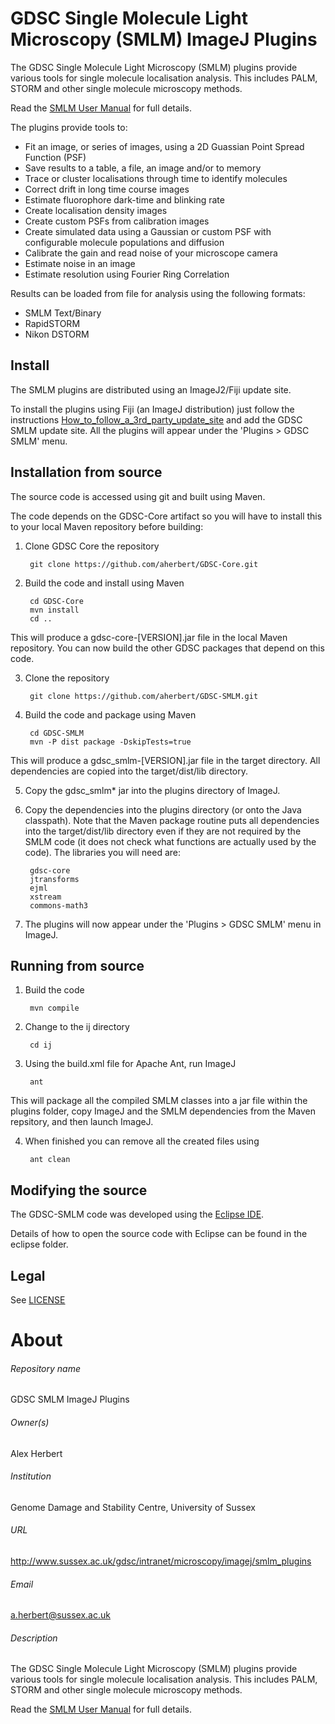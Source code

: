 GDSC Single Molecule Light Microscopy (SMLM) ImageJ Plugins
===========================================================

The GDSC Single Molecule Light Microscopy (SMLM) plugins provide various tools
for single molecule localisation analysis. This includes PALM, STORM and other
single molecule microscopy methods.

Read the [SMLM User Manual](SMLM.odt) for full details.

The plugins provide tools to:

- Fit an image, or series of images, using a 2D Guassian Point Spread Function
(PSF)
- Save results to a table, a file, an image and/or to memory
- Trace or cluster localisations through time to identify molecules
- Correct drift in long time course images
- Estimate fluorophore dark-time and blinking rate
- Create localisation density images
- Create custom PSFs from calibration images
- Create simulated data using a Gaussian or custom PSF with configurable 
molecule populations and diffusion
- Calibrate the gain and read noise of your microscope camera
- Estimate noise in an image
- Estimate resolution using Fourier Ring Correlation

Results can be loaded from file for analysis using the following formats:

- SMLM Text/Binary
- RapidSTORM
- Nikon DSTORM


Install
-------

The SMLM plugins are distributed using an ImageJ2/Fiji update site. 

To install the plugins using Fiji (an ImageJ distribution) just follow the
instructions [How_to_follow_a_3rd_party_update_site](http://fiji.sc/How_to_follow_a_3rd_party_update_site) and add the GDSC SMLM
update site. All the plugins will appear under the 'Plugins > GDSC SMLM' menu.


Installation from source
------------------------

The source code is accessed using git and built using Maven. 

The code depends on the GDSC-Core artifact so you will have to install this to
your local Maven repository before building:

1. Clone GDSC Core the repository

        git clone https://github.com/aherbert/GDSC-Core.git

2. Build the code and install using Maven

        cd GDSC-Core
        mvn install
        cd ..

This will produce a gdsc-core-[VERSION].jar file in the local Maven repository. 
You can now build the other GDSC packages that depend on this code.

3. Clone the repository

        git clone https://github.com/aherbert/GDSC-SMLM.git

4. Build the code and package using Maven

        cd GDSC-SMLM
        mvn -P dist package -DskipTests=true

This will produce a gdsc_smlm-[VERSION].jar file in the target directory. All 
dependencies are copied into the target/dist/lib directory.

5. Copy the gdsc_smlm* jar into the plugins directory of ImageJ. 

6. Copy the dependencies into the plugins directory (or onto the Java
classpath). Note that the Maven package routine puts all dependencies into
the target/dist/lib directory even if they are not required by the SMLM code
(it does not check what functions are actually used by the code). The libraries
you will need are:
  
        gdsc-core
        jtransforms
        ejml
        xstream
        commons-math3

7. The plugins will now appear under the 'Plugins > GDSC SMLM' menu in ImageJ.


Running from source
-------------------

1. Build the code

        mvn compile

2. Change to the ij directory

        cd ij

3. Using the build.xml file for Apache Ant, run ImageJ

        ant

This will package all the compiled SMLM classes into a jar file within the
plugins folder, copy ImageJ and the SMLM dependencies from the Maven repsitory,
and then launch ImageJ.

4. When finished you can remove all the created files using

        ant clean


Modifying the source
--------------------

The GDSC-SMLM code was developed using the [Eclipse IDE](https://eclipse.org/).

Details of how to open the source code with Eclipse can be found in the eclipse
folder.


Legal
-----

See [LICENSE](LICENSE)


# About #

###### Repository name ######
GDSC SMLM ImageJ Plugins

###### Owner(s) ######
Alex Herbert

###### Institution ######
Genome Damage and Stability Centre, University of Sussex

###### URL ######
http://www.sussex.ac.uk/gdsc/intranet/microscopy/imagej/smlm_plugins

###### Email ######
a.herbert@sussex.ac.uk

###### Description ######
The GDSC Single Molecule Light Microscopy (SMLM) plugins provide various tools
for single molecule localisation analysis. This includes PALM, STORM and other
single molecule microscopy methods. 

Read the [SMLM User Manual](SMLM.odt) for full details.
